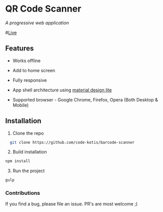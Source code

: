 # QR Code Scanner

*A progressive web application*

#[Live](https://qrcodescan.in)

## Features

  - Works offline

  - Add to home screen

  - Fully responsive

  - App shell architecture using [material design lite](https://www.getmdl.io/)

  - Supported browser - Google Chrome, Firefox, Opera (Both Desktop & Mobile)

## Installation

1. Clone the repo

  ```bash
    git clone https://github.com/code-kotis/barcode-scanner
  ```

2. Build installation
  ```bash
  npm install
  ```

3. Run the project
  ```bash
  gulp
  ```

### Contributions

If you find a bug, please file an issue. PR's are most welcome ;)
